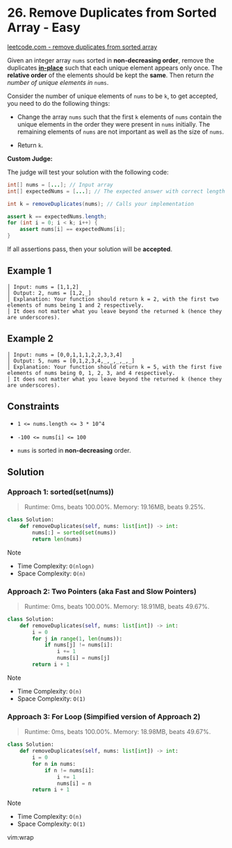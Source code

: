 # 26. Remove Duplicates from Sorted Array - Easy

[leetcode.com - remove duplicates from sorted array](https://leetcode.com/problems/remove-duplicates-from-sorted-array/)

Given an integer array `nums` sorted in **non-decreasing order**, remove the duplicates [**in-place**](https://en.wikipedia.org/wiki/In-place_algorithm) such that each unique element appears only once. The **relative order** of the elements should be kept the **same**. Then return *the number of unique elements in* `nums`.

Consider the number of unique elements of `nums` to be `k`, to get accepted, you need to do the following things:

* Change the array `nums` such that the first `k` elements of `nums` contain the unique elements in the order they were present in `nums` initially. The remaining elements of `nums` are not important as well as the size of `nums`.

* Return `k`.

**Custom Judge:**

The judge will test your solution with the following code:

```java
int[] nums = [...]; // Input array
int[] expectedNums = [...]; // The expected answer with correct length

int k = removeDuplicates(nums); // Calls your implementation

assert k == expectedNums.length;
for (int i = 0; i < k; i++) {
    assert nums[i] == expectedNums[i];
}
```

If all assertions pass, then your solution will be **accepted**.

## Example 1

    │ Input: nums = [1,1,2]
    │ Output: 2, nums = [1,2,_]
    │ Explanation: Your function should return k = 2, with the first two elements of nums being 1 and 2 respectively.
    │ It does not matter what you leave beyond the returned k (hence they are underscores).

## Example 2

    │ Input: nums = [0,0,1,1,1,2,2,3,3,4]
    │ Output: 5, nums = [0,1,2,3,4,_,_,_,_,_]
    │ Explanation: Your function should return k = 5, with the first five elements of nums being 0, 1, 2, 3, and 4 respectively.
    │ It does not matter what you leave beyond the returned k (hence they are underscores).

## Constraints

* `1 <= nums.length <= 3 * 10^4`

* `-100 <= nums[i] <= 100`

* `nums` is sorted in **non-decreasing** order.

## Solution

### Approach 1: sorted(set(nums))

> Runtime: 0ms, beats 100.00%. Memory: 19.16MB, beats 9.25%.

```python
class Solution:
    def removeDuplicates(self, nums: list[int]) -> int:
        nums[:] = sorted(set(nums))
        return len(nums)
```

> [!NOTE]
>
> * Time Complexity: `O(nlogn)`
> * Space Complexity: `O(n)`

### Approach 2: Two Pointers (aka Fast and Slow Pointers)

> Runtime: 0ms, beats 100.00%. Memory: 18.91MB, beats 49.67%.

```python
class Solution:
    def removeDuplicates(self, nums: list[int]) -> int:
        i = 0
        for j in range(1, len(nums)):
            if nums[j] != nums[i]:
                i += 1
                nums[i] = nums[j]
        return i + 1
```

> [!NOTE]
>
> * Time Complexity: `O(n)`
> * Space Complexity: `O(1)`

### Approach 3: For Loop (Simpified version of Approach 2)

> Runtime: 0ms, beats 100.00%. Memory: 18.98MB, beats 49.67%.

```python
class Solution:
    def removeDuplicates(self, nums: list[int]) -> int:
        i = 0
        for n in nums:
            if n != nums[i]:
                i += 1
                nums[i] = n
        return i + 1
```

> [!NOTE]
>
> * Time Complexity: `O(n)`
> * Space Complexity: `O(1)`

vim:wrap
